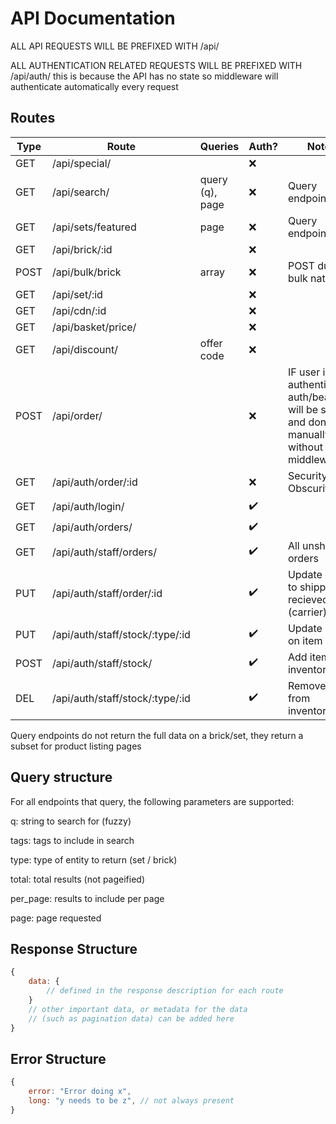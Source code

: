 # API Documentation

ALL API REQUESTS WILL BE PREFIXED WITH /api/

ALL AUTHENTICATION RELATED REQUESTS WILL BE PREFIXED WITH /api/auth/
this is because the API has no state so middleware will authenticate
automatically every request

## Routes

| Type | Route | Queries | Auth? | Notes |
| --- | --- | --- | - | --- |
| GET   | /api/special/                   |                 | ❌ | |
| GET   | /api/search/                    | query (q), page | ❌ | Query endpoint |
| GET   | /api/sets/featured              | page            | ❌ | Query endpoint |
| GET   | /api/brick/:id                  |                 | ❌ | |
| POST  | /api/bulk/brick                 | array           | ❌ | POST due to bulk nature |
| GET   | /api/set/:id                    |                 | ❌ | |
| GET   | /api/cdn/:id                    |                 | ❌ | |
| GET   | /api/basket/price/              |                 | ❌ | |
| GET   | /api/discount/                  | offer code      | ❌ | |
| POST  | /api/order/                     |                 | ❌ | IF user is authenticated, auth/bearer will be sent and done manually without middleware |
| GET   | /api/auth/order/:id             |                 | ❌ | Security By Obscurity |
| GET   | /api/auth/login/                |                 | ✔️ | |
| GET   | /api/auth/orders/               |                 | ✔️ | |
| GET   | /api/auth/staff/orders/         |                 | ✔️ | All unshipped orders |
| PUT   | /api/auth/staff/order/:id       |                 | ✔️ | Update order to shipped, recieved (carrier) |
| PUT   | /api/auth/staff/stock/:type/:id |                 | ✔️ | Update stock on item |
| POST  | /api/auth/staff/stock/          |                 | ✔️ | Add item to inventory |
| DEL   | /api/auth/staff/stock/:type/:id |                 | ✔️ | Remove item from inventory |

Query endpoints do not return the full data on a brick/set, they return
a subset for product listing pages

## Query structure

For all endpoints that query, the following parameters are supported:

q: string to search for (fuzzy)

tags: tags to include in search

type: type of entity to return (set / brick)

total: total results (not pageified)

per_page: results to include per page

page: page requested

## Response Structure

```js
{
    data: {
        // defined in the response description for each route
    }
    // other important data, or metadata for the data
    // (such as pagination data) can be added here
}
```

## Error Structure

```js
{
    error: "Error doing x",
    long: "y needs to be z", // not always present
}
```

